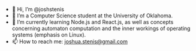 - 👋 Hi, I’m @joshstenis
- 👀 I’m a Computer Science student at the University of Oklahoma.
- 🌱 I’m currently learning Node.js and React.js, as well as concepts concerning automaton computation and the inner workings of operating systems (emphasis on Linux).
- 📫 How to reach me: joshua.stenis@gmail.com
